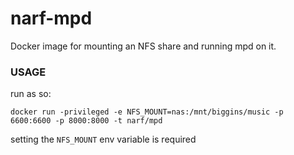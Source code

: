 # narf-mpd

Docker image for mounting an NFS share and running mpd on it.

### USAGE

run as so:

`docker run -privileged -e NFS_MOUNT=nas:/mnt/biggins/music -p 6600:6600 -p 8000:8000 -t narf/mpd`

setting the `NFS_MOUNT` env variable is required
